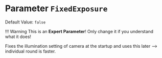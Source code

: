 # Parameter `FixedExposure`
Default Value: `false`

!!! Warning
    This is an **Expert Parameter**! Only change it if you understand what it does!

Fixes the illumination setting of camera at the startup and uses this later -->
individual round is faster.

